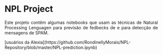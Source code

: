 # NPL Project
<p align="justify"> Este projeto contêm algumas notebooks que usam as técnicas de Natural Processing Lenguagen para previsão de fedbecks de e para detecção de mensagens de SPAM. </p>
[usuários da Alexia](https://github.com/RondinellyMorais/NPL-Repository/blob/master/NPL-prediction.ipynb)
